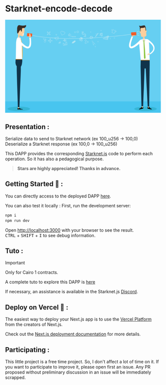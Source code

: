 # Starknet-encode-decode

<p align="center">
  <img src="./public/Images/enc-dec.png" />
</p>

## Presentation :
Serialize data to send to Starknet network (ex 100_u256 -> 100,0)  
Deserialize a Starknet response (ex 100,0 -> 100_u256)

This DAPP provides the corresponding [Starknet.js](https://www.starknetjs.com/) code to perform each operation. So it has also a pedagogical purpose.

> **Stars are highly appreciated! Thanks in advance.**

## Getting Started 🚀 :
You can directly access to the deployed DAPP [here](https://starknet-encode-decode-philipper26.vercel.app/).

You can also test it locally :
First, run the development server:
```bash
npm i
npm run dev
```

Open [http://localhost:3000](http://localhost:3000) with your browser to see the result.  
<kbd>CTRL</kbd> + <kbd>SHIFT</kbd> + <kbd>I</kbd> to see debug information.

## Tuto :
> [!IMPORTANT]
> Only for Cairo 1 contracts.
> 
> A complete tuto to explore this DAPP is [here](./tuto.md)

If necessary, an assistance is available in the Starknet.js [Discord](https://discord.gg/djuwXKAW).

## Deploy on Vercel 🎊 :
The easiest way to deploy your Next.js app is to use the [Vercel Platform](https://vercel.com/new?utm_medium=default-template&filter=next.js&utm_source=create-next-app&utm_campaign=create-next-app-readme) from the creators of Next.js.

Check out the [Next.js deployment documentation](https://nextjs.org/docs/deployment) for more details.

## Participating :
This little project is a free time project. So, I don't affect a lot of time on it. If you want to participate to improve it, please open first an issue. Any PR proposed without preliminary discussion in an issue will be immediately scrapped.
